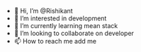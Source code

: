 - 👋 Hi, I’m @Rishikant
- 👀 I’m interested in development
- 🌱 I’m currently learning mean stack
- 💞️ I’m looking to collaborate on developer
- 📫 How to reach me add me

<!---
Rishi083/Rishi083 is a ✨ special ✨ repository because its `README.md` (this file) appears on your GitHub profile.
You can click the Preview link to take a look at your changes.
--->

